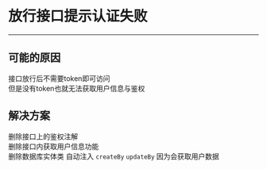 # 放行接口提示认证失败
- - -
## 可能的原因
接口放行后不需要token即可访问<br>
但是没有token也就无法获取用户信息与鉴权

## 解决方案
删除接口上的鉴权注解<br>
删除接口内获取用户信息功能<br>
删除数据库实体类 自动注入 `createBy` `updateBy` 因为会获取用户数据
